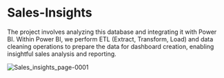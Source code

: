 # Sales-Insights

 The project involves analyzing this database and integrating it with Power BI. Within Power BI, we perform ETL (Extract, Transform, Load) and data cleaning operations to prepare the data for dashboard creation, enabling insightful sales analysis and reporting.

 
![Sales_insights_page-0001](https://github.com/pritig5/Sales-Insights/assets/82075813/95f76d19-ed6e-4434-8919-5bd3a574dd5b)
